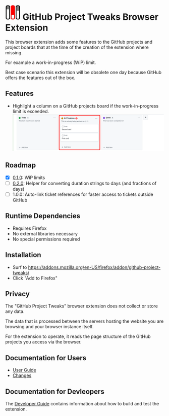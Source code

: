 # ![Extension icon](src/icon_48.png) GitHub Project Tweaks Browser Extension

This browser extension adds some features to the GitHub projects and project boards that at the time of the creation of the extension where missing.

For example a work-in-progress (WiP) limit.

Best case scenario this extension will be obsolete one day because GitHub offers the features out of the box.

## Features

* Highlight a column on a GitHub projects board if the work-in-progress limit is exceeded.
   ![WiP Limit Exceeded](doc/developer_guide/wip-limit_exceeded.png)

## Roadmap

- [x] [0.1.0](doc/changes/changes_0.1.0.md): WiP limits
- [ ] [0.2.0](doc/changes/changes_0.2.0.md): Helper for converting duration strings to days (and fractions of days)
- [ ] 1.0.0: Auto-link ticket references for faster access to tickets outside GitHub

## Runtime Dependencies

* Requires Firefox
* No external libraries necessary
* No special permissions required

## Installation

* Surf to https://addons.mozilla.org/en-US/firefox/addon/github-project-tweaks/
* Click "Add to Firefox"

## Privacy

The "GitHub Project Tweaks" browser extension does not collect or store any data.

The data that is processed between the servers hosting the website you are browsing and your browser instance itself.

For the extension to operate, it reads the page structure of the GitHub projects you access via the browser.

## Documentation for Users

* [User Guide](doc/user_guide/user_guide.md)
* [Changes](doc/changes/changelog.md)

## Documentation for Devleopers

The [Developer Guide](doc/developer_guide/developer_guide.md) contains information about how to build and test the extension.
